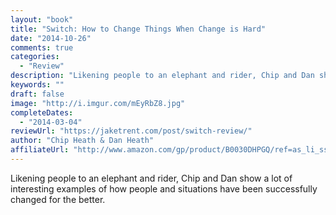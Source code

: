 ```yaml
---
layout: "book"
title: "Switch: How to Change Things When Change is Hard"
date: "2014-10-26"
comments: true
categories:
  - "Review"
description: "Likening people to an elephant and rider, Chip and Dan show a lot of interesting examples of how people and situations have been successfully changed "
keywords: ""
draft: false
image: "http://i.imgur.com/mEyRbZ8.jpg"
completeDates:
  - "2014-03-04"
reviewUrl: "https://jaketrent.com/post/switch-review/"
author: "Chip Heath & Dan Heath"
affiliateUrl: "http://www.amazon.com/gp/product/B0030DHPGQ/ref=as_li_ss_tl?ie=UTF8&camp=1789&creative=390957&creativeASIN=B0030DHPGQ&linkCode=as2&tag=jaktre-20"
---
```


Likening people to an elephant and rider, Chip and Dan show a lot of interesting examples of how people and situations have been successfully changed for the better.
